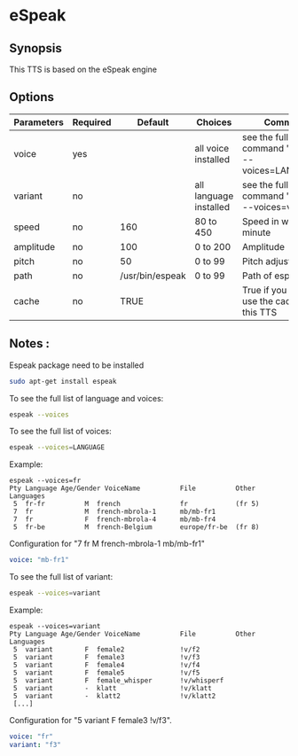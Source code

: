 # eSpeak

## Synopsis

This TTS is based on the eSpeak engine

## Options

| Parameters | Required | Default         | Choices                | Comment                                                                                       |
|------------|----------|-----------------|------------------------|-----------------------------------------------------------|
| voice      | yes      |                 | all voice installed    | see the full list with command "espeak --voices=LANGUAGE" |
| variant    | no       |                 | all language installed | see the full list with command "espeak --voices=variant"  |
| speed      | no       | 160             | 80 to 450              | Speed in words per minute                                 |
| amplitude  | no       | 100             | 0 to 200               | Amplitude                                                 |
| pitch      | no       | 50              | 0 to 99                | Pitch adjustment                                          |
| path       | no       | /usr/bin/espeak | 0 to 99                | Path of espeak                                            |
| cache      | no       | TRUE            |                        | True if you want to use the cache with this TTS           | 

## Notes :

Espeak package need to be installed
```bash
sudo apt-get install espeak
```

To see the full list of language and voices:
```bash
espeak --voices
```    

To see the full list of voices:
```bash
espeak --voices=LANGUAGE
```
    
Example:
```
espeak --voices=fr
Pty Language Age/Gender VoiceName          File          Other Languages
 5  fr-fr          M  french               fr            (fr 5)
 7  fr             M  french-mbrola-1      mb/mb-fr1
 7  fr             F  french-mbrola-4      mb/mb-fr4
 5  fr-be          M  french-Belgium       europe/fr-be  (fr 8)
```

Configuration for "7  fr             M  french-mbrola-1      mb/mb-fr1"
```yaml
voice: "mb-fr1"
```
    

To see the full list of variant:
```bash
espeak --voices=variant
```
    
Example:
```
espeak --voices=variant
Pty Language Age/Gender VoiceName          File          Other Languages
 5  variant        F  female2              !v/f2
 5  variant        F  female3              !v/f3
 5  variant        F  female4              !v/f4
 5  variant        F  female5              !v/f5
 5  variant        F  female_whisper       !v/whisperf
 5  variant        -  klatt                !v/klatt
 5  variant        -  klatt2               !v/klatt2
 [...]
```

Configuration for "5  variant        F  female3              !v/f3".
```yaml
voice: "fr"
variant: "f3"
```
    
    
